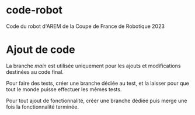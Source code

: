 # code-robot
Code du robot d'AREM de la Coupe de France de Robotique 2023

# Ajout de code

La branche *main* est utilisée uniquement pour les ajouts et modifications destinées au code final.  

Pour faire des tests, créer une branche dédiée au test, et la laisser pour que tout le monde puisse effectuer les mêmes tests.

Pour tout ajout de fonctionnalité, créer une branche dédiée puis merge une fois la fonctionnalité terminée.

